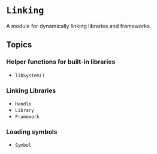 # ``Linking``

A module for dynamically linking libraries and frameworks.

## Topics

### Helper functions for built-in libraries

- ``libSystem()``

### Linking Libraries

- ``Handle``
- ``Library``
- ``Framework``

### Loading symbols

- ``Symbol``